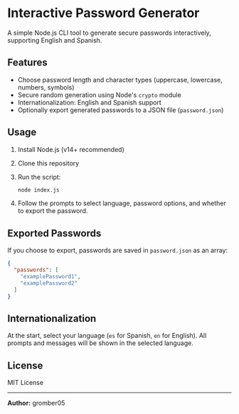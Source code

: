 # Interactive Password Generator

A simple Node.js CLI tool to generate secure passwords interactively, supporting English and Spanish.

## Features

- Choose password length and character types (uppercase, lowercase, numbers, symbols)
- Secure random generation using Node's `crypto` module
- Internationalization: English and Spanish support
- Optionally export generated passwords to a JSON file (`password.json`)

## Usage

1. Install Node.js (v14+ recommended)
2. Clone this repository
3. Run the script:

   ```bash
   node index.js
   ```

4. Follow the prompts to select language, password options, and whether to export the password.

## Exported Passwords

If you choose to export, passwords are saved in `password.json` as an array:

```json
{
  "passwords": [
    "examplePassword1",
    "examplePassword2"
  ]
}
```

## Internationalization

At the start, select your language (`es` for Spanish, `en` for English). All prompts and messages will be shown in the selected language.

## License

MIT License

---

**Author:** gromber05